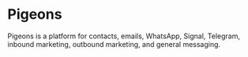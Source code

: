 # Pigeons

Pigeons is a platform for contacts, emails, WhatsApp, Signal, Telegram, inbound marketing, outbound marketing, and general messaging.

